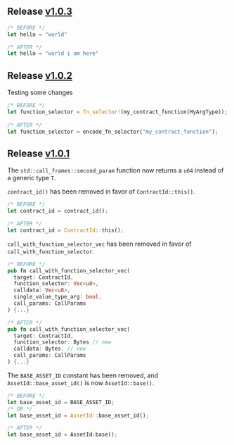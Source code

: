 ## Release [v1.0.3](https://github.com/calldelegation/breaking-change-template/releases/tag/v1.0.3)

```Rust
/* BEFORE */
let hello = "world"

/* AFTER */
let hello = "world i am here"
```

## Release [v1.0.2](https://github.com/calldelegation/breaking-change-template/releases/tag/v1.0.2)

Testing some changes

```rust
/* BEFORE */
let function_selector = fn_selector!(my_contract_function(MyArgType));
 
/* AFTER */
let function_selector = encode_fn_selector("my_contract_function");
```

## Release [v1.0.1](https://github.com/calldelegation/breaking-change-template/releases/tag/v1.0.1)

The `std::call_frames::second_param` function now returns a `u64` instead of a generic type `T`.

`contract_id()` has been removed in favor of `ContractId::this()`.

```rust
/* BEFORE */
let contract_id = contract_id();

/* AFTER */
let contract_id = ContractId::this();
```

`call_with_function_selector_vec` has been removed in favor of `call_with_function_selector`.

```rust
/* BEFORE */
pub fn call_with_function_selector_vec(
  target: ContractId,
  function_selector: Vec<u8>,
  calldata: Vec<u8>,
  single_value_type_arg: bool,
  call_params: CallParams
) {...}

/* AFTER */
pub fn call_with_function_selector_vec(
  target: ContractId,
  function_selector: Bytes // new
  calldata: Bytes, // new
  call_params: CallParams
) {...}
```

The `BASE_ASSET_ID` constant has been removed, and `AssetId::base_asset_id()` is now `AssetId::base()`.

```rust
/* BEFORE */
let base_asset_id = BASE_ASSET_ID;
/* OR */
let base_asset_id = AssetId::base_asset_id();

/* AFTER */
let base_asset_id = AssetId:base();
```

